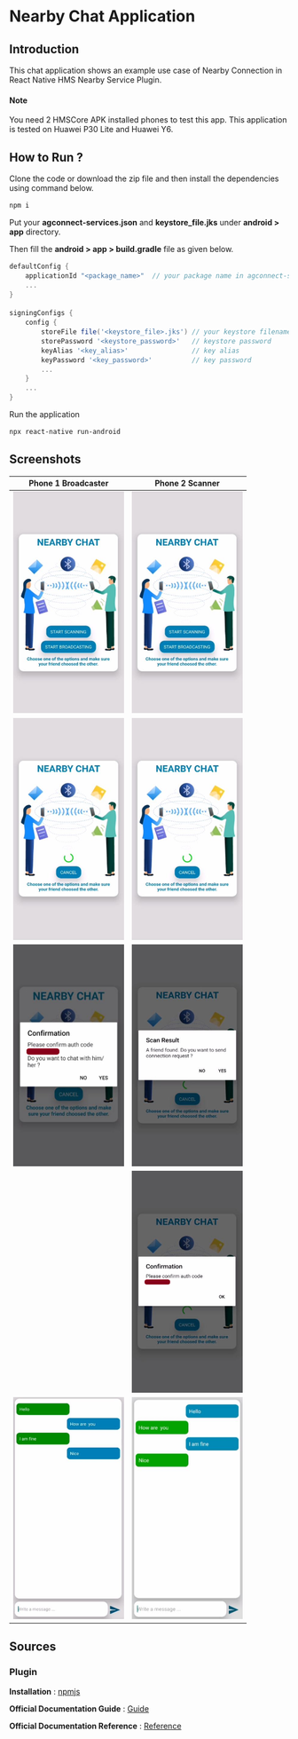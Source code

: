 # Nearby Chat Application

## Introduction

This chat application shows an example use case of Nearby Connection in React Native HMS Nearby Service Plugin.

#### Note

You need 2 HMSCore APK installed phones to test this app.
This application is tested on Huawei P30 Lite and Huawei Y6.

## How to Run ?

Clone the code or download the zip file and then install the dependencies using command below.

```bash
npm i 
```

Put your **agconnect-services.json** and **keystore_file.jks** under **android > app** directory.

Then fill the **android > app > build.gradle** file as given below.

```groovy
defaultConfig {
    applicationId "<package_name>"  // your package name in agconnect-services.json
    ...
}

signingConfigs {
    config {
        storeFile file('<keystore_file>.jks') // your keystore filename
        storePassword '<keystore_password>'   // keystore password
        keyAlias '<key_alias>'                // key alias
        keyPassword '<key_password>'          // key password
        ...
    }
    ...
}
```

Run the application

```bash
npx react-native run-android
```

## Screenshots

Phone 1 Broadcaster           |  Phone 2 Scanner
:-------------------------:|:-------------------------:
<img src=".docs/InitialScreen.png" width="200" height="400" /> | <img src=".docs/InitialScreen.png" width="200" height="400" />
<img src=".docs/ScanningBroadcasting.png" width="200" height="400" />| <img src=".docs/ScanningBroadcasting.png" width="200" height="400" />
<img src=".docs/BroadcastAuth.png" width="200" height="400" /> | <img src=".docs/ScanResult.png" width="200" height="400" />
|| <img src=".docs/ScanAuth.png" width="200" height="400" />
<img src=".docs/ChatBroadcast.png" width="200" height="400" /> | <img src=".docs/ChatScan.png" width="200" height="400">

## Sources

### Plugin

**Installation** : [npmjs](https://www.npmjs.com/package/@hmscore/react-native-hms-nearby)

**Official Documentation Guide** : [Guide](https://developer.huawei.com/consumer/en/doc/development/HMS-Plugin-Guides/about-the-service-0000001053940431)

**Official Documentation Reference** : [Reference](https://developer.huawei.com/consumer/en/doc/development/HMS-Plugin-References/hms-application-0000001073654825)
